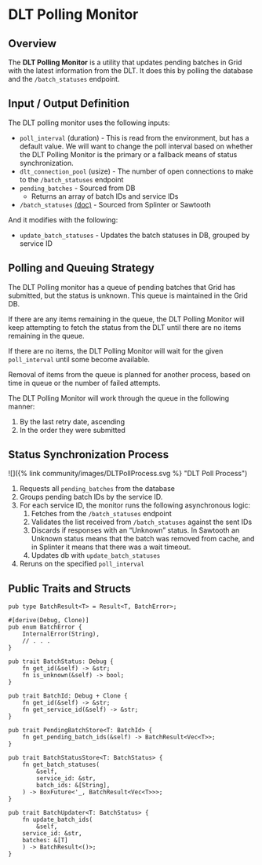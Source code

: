 # DLT Polling Monitor
<!--
  Copyright 2022 Cargill Incorporated
  Licensed under Creative Commons Attribution 4.0 International License
  https://creativecommons.org/licenses/by/4.0/
-->

## Overview

The **DLT Polling Monitor** is a utility that updates pending batches in Grid
with the latest information from the DLT. It does this by polling the database
and the `/batch_statuses` endpoint.

## Input / Output Definition

The DLT polling monitor uses the following inputs:

- `poll_interval` (duration) - This is read from the
  environment, but has a default value. We will want
  to change the poll interval based on whether the DLT
  Polling Monitor is the primary or a fallback means
  of status synchronization.
- `dlt_connection_pool` (usize) - The number of open connections to make to
  the `/batch_statuses` endpoint
- `pending_batches` - Sourced from DB
  - Returns an array of batch IDs and service IDs
- `/batch_statuses` [(doc)](/docs/0.4/references/api/) - Sourced from
  Splinter or Sawtooth

And it modifies with the following:

- `update_batch_statuses` - Updates the batch statuses in DB, grouped by
  service ID

## Polling and Queuing Strategy

The DLT Polling monitor has a queue of pending batches that Grid has submitted,
but the status is unknown. This queue is maintained in the Grid DB.

If there are any items remaining in the queue, the DLT Polling Monitor will
keep attempting to fetch the status from the DLT until there are no items
remaining in the queue.

If there are no items, the DLT Polling Monitor will wait for the given
`poll_interval` until some become available.

Removal of items from the queue is planned for another process, based on time
in queue or the number of failed attempts.

The DLT Polling Monitor will work through the queue in the following manner:

1. By the last retry date, ascending
2. In the order they were submitted

## Status Synchronization Process

![]({% link community/images/DLTPollProcess.svg %} "DLT Poll Process")

1. Requests all `pending_batches` from the database
2. Groups pending batch IDs by the service ID.
3. For each service ID, the monitor runs the following asynchronous logic:
   1. Fetches from the `/batch_statuses` endpoint
   2. Validates the list received from `/batch_statuses` against the sent IDs
   3. Discards if responses with an “Unknown” status. In Sawtooth an Unknown
      status means that the batch was removed from cache, and in Splinter it
      means that there was a wait timeout.
   4. Updates db with `update_batch_statuses`
4. Reruns on the specified `poll_interval`

## Public Traits and Structs

```
pub type BatchResult<T> = Result<T, BatchError>;

#[derive(Debug, Clone)]
pub enum BatchError {
    InternalError(String),
    // . . .
}

pub trait BatchStatus: Debug {
    fn get_id(&self) -> &str;
    fn is_unknown(&self) -> bool;
}

pub trait BatchId: Debug + Clone {
    fn get_id(&self) -> &str;
    fn get_service_id(&self) -> &str;
}

pub trait PendingBatchStore<T: BatchId> {
    fn get_pending_batch_ids(&self) -> BatchResult<Vec<T>>;
}

pub trait BatchStatusStore<T: BatchStatus> {
    fn get_batch_statuses(
        &self,
        service_id: &str,
        batch_ids: &[String],
    ) -> BoxFuture<'_, BatchResult<Vec<T>>>;
}

pub trait BatchUpdater<T: BatchStatus> {
    fn update_batch_ids(
        &self,
	service_id: &str,
	batches: &[T]
    ) -> BatchResult<()>;
}
```
